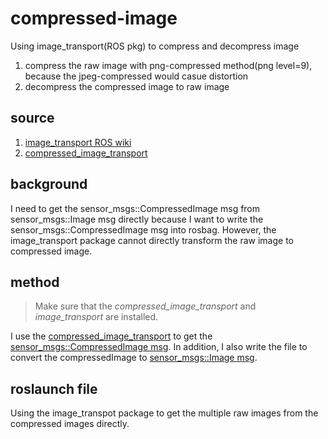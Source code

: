 # compressed-image
Using image_transport(ROS pkg) to compress and decompress image
1. compress the raw image with png-compressed method(png level=9), because the jpeg-compressed would casue distortion
2. decompress the compressed image to raw image

## source
1. [image_transport ROS wiki](http://wiki.ros.org/image_transport)
2. [compressed_image_transport](http://wiki.ros.org/compressed_image_transport)

## background
I need to get the sensor_msgs::CompressedImage msg from sensor_msgs::Image msg directly because I want to write the sensor_msgs::CompressedImage msg into rosbag.
However, the image_transport package cannot directly transform the raw image to compressed image.

## method
> Make sure that the *compressed_image_transport* and *image_transport* are installed.

I use the [compressed_image_transport](http://wiki.ros.org/compressed_image_transport) to get the [sensor_msgs::CompressedImage msg](src/publish_compressed_img.cpp).
In addition, I also write the file to convert the compressedImage to [sensor_msgs::Image msg](src/subscribe_compressed_img.cpp).

## roslaunch file
Using the image_transpot package to get the multiple raw images from the compressed images directly.
